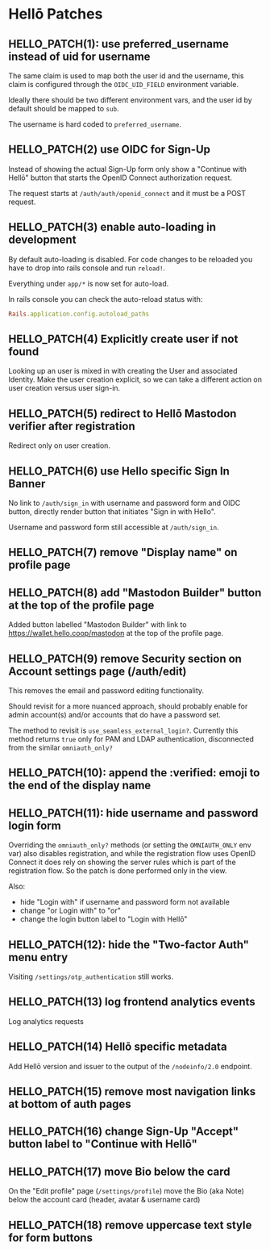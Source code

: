# Hellō Patches

## HELLO_PATCH(1): use preferred_username instead of uid for username

The same claim is used to map both the user id and the username, this claim is configured through the `OIDC_UID_FIELD`
environment variable.

Ideally there should be two different environment vars, and the user id by default should be mapped to `sub`.

The username is hard coded to `preferred_username`.


## HELLO_PATCH(2) use OIDC for Sign-Up

Instead of showing the actual Sign-Up form only show a "Continue with Hellō" button that starts the OpenID Connect
authorization request.

The request starts at `/auth/auth/openid_connect` and it must be a POST request.


## HELLO_PATCH(3) enable auto-loading in development

By default auto-loading is disabled. For code changes to be reloaded you have to drop into rails console and run
`reload!`.

Everything under `app/*` is now set for auto-load.

In rails console you can check the auto-reload status with:
```ruby
Rails.application.config.autoload_paths
```


## HELLO_PATCH(4) Explicitly create user if not found

Looking up an user is mixed in with creating the User and associated Identity. Make the user creation explicit, so we
can take a different action on user creation versus user sign-in.


## HELLO_PATCH(5) redirect to Hellō Mastodon verifier after registration

Redirect only on user creation.


## HELLO_PATCH(6) use Hello specific Sign In Banner

No link to `/auth/sign_in` with username and password form and OIDC button, directly render button that initiates 
"Sign in with Hello".

Username and password form still accessible at `/auth/sign_in`.


## HELLO_PATCH(7) remove "Display name" on profile page


## HELLO_PATCH(8) add "Mastodon Builder" button at the top of the profile page

Added button labelled "Mastodon Builder" with link to https://wallet.hello.coop/mastodon at the top of the profile page.


## HELLO_PATCH(9) remove Security section on Account settings page (/auth/edit)

This removes the email and password editing functionality.

Should revisit for a more nuanced approach, should probably enable for admin account(s) and/or accounts that do have a
password set.

The method to revisit is `use_seamless_external_login?`. Currently this method returns `true` only for PAM and LDAP
authentication, disconnected from the similar `omniauth_only?`


## HELLO_PATCH(10): append the :verified: emoji to the end of the display name


## HELLO_PATCH(11): hide username and password login form

Overriding the `omniauth_only?` methods (or setting the `OMNIAUTH_ONLY` env var) also disables registration, and while
the  registration flow uses OpenID Connect it does rely on showing the server rules which is part of the registration
flow. So the patch is done performed only in the view.

Also:
* hide "Login with" if username and password form not available
* change "or Login with" to "or"
* change the login button label to "Login with Hellō"


## HELLO_PATCH(12): hide the "Two-factor Auth" menu entry

Visiting `/settings/otp_authentication` still works.


## HELLO_PATCH(13) log frontend analytics events

Log analytics requests


## HELLO_PATCH(14) Hellō specific metadata

Add Hellō version and issuer to the output of the `/nodeinfo/2.0` endpoint.


## HELLO_PATCH(15) remove most navigation links at bottom of auth pages


## HELLO_PATCH(16) change Sign-Up "Accept" button label to "Continue with Hellō"


## HELLO_PATCH(17) move Bio below the card

On the "Edit profile" page (`/settings/profile`) move the Bio (aka Note) below the account card (header, avatar & username card)


## HELLO_PATCH(18) remove uppercase text style for form buttons
